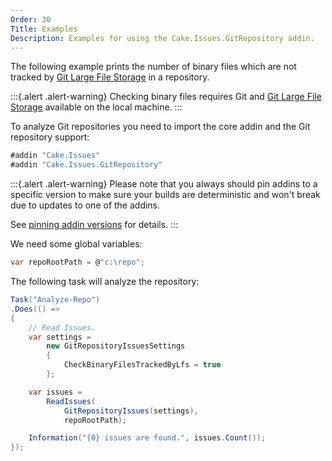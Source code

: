 ```yaml
---
Order: 30
Title: Examples
Description: Examples for using the Cake.Issues.GitRepository addin.
---
```

The following example prints the number of binary files which are not tracked by [Git Large File Storage] in a repository.

:::{.alert .alert-warning}
Checking binary files requires Git and [Git Large File Storage] available on the local machine.
:::

To analyze Git repositories you need to import the core addin and the Git repository support:

```csharp
#addin "Cake.Issues"
#addin "Cake.Issues.GitRepository"
```

:::{.alert .alert-warning}
Please note that you always should pin addins to a specific version to make sure your builds are deterministic and
won't break due to updates to one of the addins.

See [pinning addin versions](https://cakebuild.net/docs/tutorials/pinning-cake-version#pinning-addin-version) for details.
:::

We need some global variables:

```csharp
var repoRootPath = @"c:\repo";
```

The following task will analyze the repository:

```csharp
Task("Analyze-Repo")
.Does(() =>
{
    // Read Issues.
    var settings =
        new GitRepositoryIssuesSettings
        {
            CheckBinaryFilesTrackedByLfs = true
        };

    var issues =
        ReadIssues(
            GitRepositoryIssues(settings),
            repoRootPath);

    Information("{0} issues are found.", issues.Count());
});
```

[Git Large File Storage]: https://git-lfs.github.com/